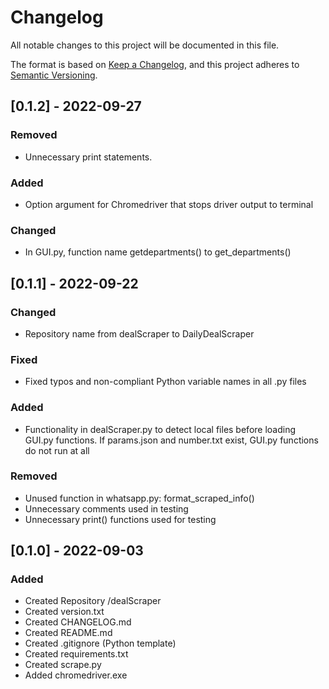 # Changelog
All notable changes to this project will be documented in this file.

The format is based on [Keep a Changelog](https://keepachangelog.com/en/1.0.0/),
and this project adheres to [Semantic Versioning](https://semver.org/spec/v2.0.0.html).

## [0.1.2] - 2022-09-27
### Removed
- Unnecessary print statements.

### Added
- Option argument for Chromedriver that stops driver output to terminal

### Changed
- In GUI.py, function name getdepartments() to get_departments()

## [0.1.1] - 2022-09-22
### Changed
- Repository name from dealScraper to DailyDealScraper

### Fixed  
- Fixed typos and non-compliant Python variable names in all .py files

### Added
- Functionality in dealScraper.py to detect local files before loading GUI.py functions. 
  If params.json and number.txt exist, GUI.py functions do not run at all
  
### Removed
- Unused function in whatsapp.py: format_scraped_info()
- Unnecessary comments used in testing
- Unnecessary print() functions used for testing

## [0.1.0] - 2022-09-03
### Added
- Created Repository /dealScraper
- Created version.txt
- Created CHANGELOG.md
- Created README.md
- Created .gitignore (Python template)
- Created requirements.txt
- Created scrape.py
- Added chromedriver.exe

